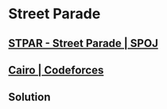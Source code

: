 # Street Parade
## [STPAR - Street Parade | SPOJ](https://www.spoj.com/problems/STPAR/)
## [Cairo | Codeforces](https://codeforces.com/group/T3p02rhrmb/contest/339641/problem/E)

## Solution
```cpp

```
